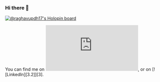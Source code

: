 ### Hi there 👋
[![@raghavupdh17's Holopin board](https://holopin.me/raghavupdh17)](https://holopin.io/@raghavupdh17)

<!-- Actual text -->

You can find me on [![Twitter][1.2]][1], or on [![LinkedIn][3.2]][3].

<!-- Icons -->

[1.2]: https://www.freepnglogos.com/images/logo-twitter-png-5872.html
[2.2]: https://www.freepnglogos.com/images/linkedin-logo-png-1853.html

<!-- Links to your social media accounts -->

[1]: https://twitter.com/raghavu37260366
[2]: https://www.linkedin.com/in/raghav-upadhyay-769410252/

<!--
**viper-raghav/viper-raghav** is a ✨ _special_ ✨ repository because its `README.md` (this file) appears on your GitHub profile.

Here are some ideas to get you started:

- 🔭 I’m currently working on ...
- 🌱 I’m currently learning ...
- 👯 I’m looking to collaborate on ...
- 🤔 I’m looking for help with ...
- 💬 Ask me about ...
- 📫 How to reach me: ...
- 😄 Pronouns: ...
- ⚡ Fun fact: ...
-->
